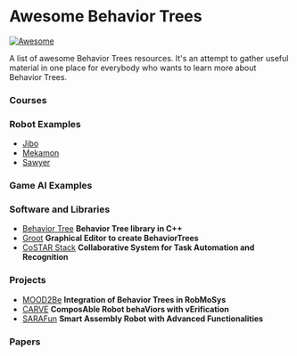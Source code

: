 Awesome Behavior Trees
================

[![Awesome](https://cdn.rawgit.com/sindresorhus/awesome/d7305f38d29fed78fa85652e3a63e154dd8e8829/media/badge.svg)](https://github.com/sindresorhus/awesome)


A list of awesome Behavior Trees resources.  It's an attempt to gather useful material in one place for everybody who wants to learn more about Behavior Trees.


### Courses ###

### Robot Examples ###

* [Jibo](https://github.com/jiborobot/jibo-sdk)
* [Mekamon](https://mekamon.com/)
* [Sawyer](http://mfg.rethinkrobotics.com/intera/Robot_Screen)

### Game AI Examples ###


### Software and Libraries ###
* [Behavior Tree](https://github.com/BehaviorTree/BehaviorTree.CPP) **Behavior Tree library in C++**
* [Groot](https://github.com/BehaviorTree/Groot) **Graphical Editor to create BehaviorTrees**
* [CoSTAR Stack](http://cpaxton.github.io/costar_stack/) **Collaborative System for Task Automation and Recognition**

### Projects ###
* [MOOD2Be](https://eurecat.org/en/portfolio-items/mood2be/) **Integration of Behavior Trees in RobMoSys**
* [CARVE](https://robmosys.eu/carve/) **ComposAble Robot behaViors with vErification**
* [SARAFun](http://h2020sarafun.eu/) **Smart Assembly Robot with Advanced Functionalities**

### Papers ###


